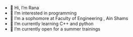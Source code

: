 - 👋 Hi, I’m Rana
- 👀 I’m interested in programming 
- 🏫 I’m a sophomore at Faculty of Engineering , Ain Shams 
- 🌱 I’m currently learning C++ and python 
- 💞️ I’m currently open for a summer trainings


<!---
RanaMagdy20/RanaMagdy20 is a ✨ special ✨ repository because its `README.md` (this file) appears on your GitHub profile.
You can click the Preview link to take a look at your changes.
--->
